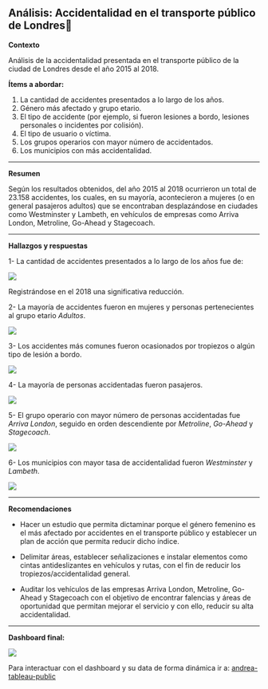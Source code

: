 ## Análisis: Accidentalidad en el transporte público de Londres🚦

**Contexto**

Análisis de la accidentalidad presentada en el transporte público de la ciudad de Londres desde el año 2015 al 2018.

**Ítems a abordar:**

1.	La cantidad de accidentes presentados a lo largo de los años. 
2.	Género más afectado y grupo etario. 
3.	El tipo de accidente (por ejemplo, si fueron lesiones a bordo, lesiones personales o incidentes por colisión). 
4.	 El tipo de usuario o víctima. 
5.	Los grupos operarios con mayor número de accidentados. 
6.	Los municipios con más accidentalidad.


---

**Resumen**

Según los resultados obtenidos, del año 2015 al 2018 ocurrieron un total de 23.158 accidentes, los cuales, en su mayoría, acontecieron a mujeres (o en general pasajeros adultos) que se encontraban desplazándose en ciudades como Westminster y Lambeth, en vehículos de empresas como Arriva London, Metroline, Go-Ahead y Stagecoach.


---

**Hallazgos y respuestas**

1- La cantidad de accidentes presentados a lo largo de los años fue de:

![](https://i.imgur.com/zWsqH4p.png)


Registrándose en el 2018 una significativa reducción.

2- La mayoría de accidentes fueron en mujeres y personas pertenecientes al grupo etario *Adultos*.

![](https://i.imgur.com/BS98bMA.png)


3- Los accidentes más comunes fueron ocasionados por tropiezos o algún tipo de lesión a bordo.

![](https://i.imgur.com/bylO6Tu.png)


4- La mayoría de personas accidentadas fueron pasajeros.

![](https://i.imgur.com/j24Cpqm.png)


5- El grupo operario con mayor número de personas accidentadas fue *Arriva London*, seguido en orden descendiente por *Metroline*, *Go-Ahead* y *Stagecoach*.

![](https://i.imgur.com/jeSJJ0p.png)



6- Los municipios con mayor tasa de accidentalidad fueron *Westminster* y *Lambeth*. 

![](https://i.imgur.com/KSmrt5b.png)

---

**Recomendaciones**

-	Hacer un estudio que permita dictaminar porque el género femenino es el más afectado por accidentes en el transporte público y establecer un plan de acción que permita reducir dicho índice. 
-	Delimitar áreas, establecer señalizaciones e instalar elementos como cintas antideslizantes en vehículos y rutas, con el fin de reducir los tropiezos/accidentalidad general.

-	Auditar los vehículos de las empresas Arriva London, Metroline, Go-Ahead y Stagecoach con el objetivo de encontrar falencias y áreas de oportunidad que permitan mejorar el servicio y con ello, reducir su alta accidentalidad. 


---
**Dashboard final:** 

![](https://i.imgur.com/bhN0Wjh.png)

Para interactuar con el dashboard y su data de forma dinámica ir a: [andrea-tableau-public](https://public.tableau.com/app/profile/andrea/viz/london-accidents/accidents-london)
